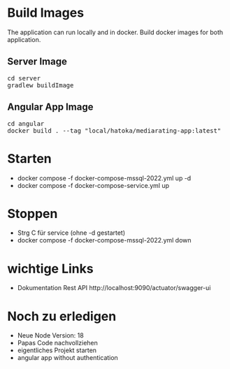 # Build Images
The application can run locally and in docker.
Build docker images for both application.

## Server Image
<pre>
cd server
gradlew buildImage
</pre>

## Angular App Image
<pre>
cd angular
docker build . --tag "local/hatoka/mediarating-app:latest"
</pre>

# Starten
* docker compose -f docker-compose-mssql-2022.yml up -d
* docker compose -f docker-compose-service.yml up

# Stoppen
 * Strg C für service (ohne -d gestartet)
 * docker compose -f docker-compose-mssql-2022.yml down

# wichtige Links
* Dokumentation Rest API http://localhost:9090/actuator/swagger-ui

# Noch zu erledigen

* Neue Node Version: 18
* Papas Code nachvollziehen
* eigentliches Projekt starten
* angular app without authentication

